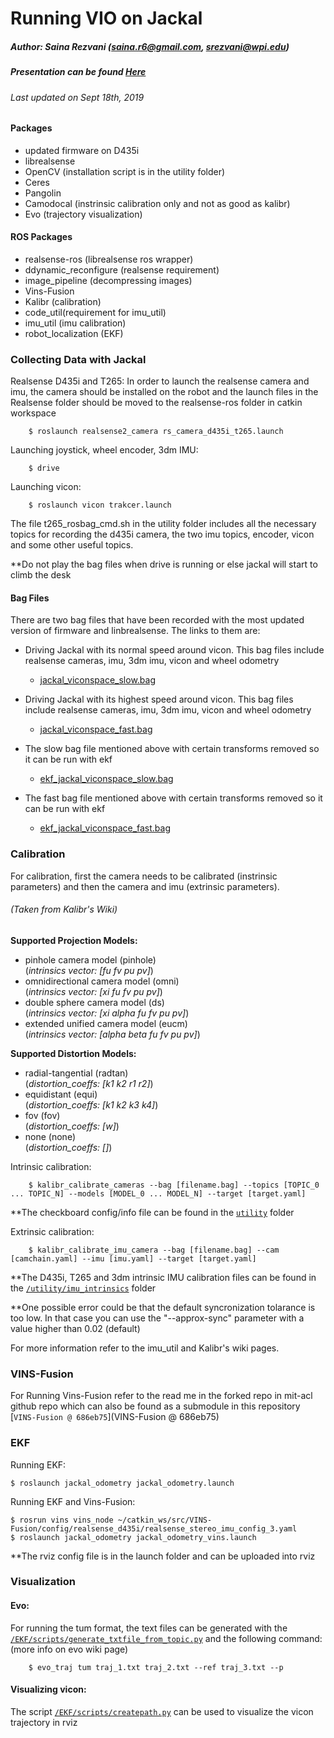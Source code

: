 # Running VIO on Jackal
##### Author: Saina Rezvani (saina.r6@gmail.com, srezvani@wpi.edu)
##### Presentation can be found [Here](https://docs.google.com/presentation/d/1mA3TWaiyB9V24z-W7W0Zaq33_DxgVm4Up-m9AwFyCLQ/edit?usp=sharing)
###### Last updated on Sept 18th, 2019

#### Packages

- updated firmware on D435i
- librealsense
- OpenCV (installation script is in the utility folder)
- Ceres
- Pangolin
- Camodocal (instrinsic calibration only and not as good as kalibr)
- Evo (trajectory visualization)

#### ROS Packages

- realsense-ros (librealsense ros wrapper)
- ddynamic_reconfigure (realsense requirement)
- image_pipeline (decompressing images)
- Vins-Fusion
- Kalibr (calibration)
- code_util(requirement for imu_util)
- imu_util (imu calibration)
- robot_localization (EKF)


### Collecting Data with Jackal
    
Realsense D435i and T265:
In order to launch the realsense camera and imu, the camera should be installed on the robot and
the launch files in the Realsense folder should be moved to the realsense-ros folder in catkin workspace
    
        $ roslaunch realsense2_camera rs_camera_d435i_t265.launch

Launching joystick, wheel encoder, 3dm IMU:

        $ drive

Launching vicon:

        $ roslaunch vicon trakcer.launch

The file t265_rosbag_cmd.sh in the utility folder includes all the necessary topics for recording the d435i camera, the two imu topics, encoder, vicon and some other useful topics.

**Do not play the bag files when drive is running or else jackal will start to climb the desk

#### Bag Files

There are two bag files that have been recorded with the most updated version of firmware and linbrealsense. The links to them are:
        
- Driving Jackal with its normal speed around vicon. This bag files include realsense cameras, imu, 3dm imu, vicon and wheel odometry
    - [jackal_viconspace_slow.bag](https://drive.google.com/file/d/1sYsLxxQK4xXeZ2eT8oC1rTMDJ9iRvvsF/view?usp=sharing)

- Driving Jackal with its highest speed around vicon. This bag files include realsense cameras, imu, 3dm imu, vicon and wheel odometry
    - [jackal_viconspace_fast.bag](https://drive.google.com/file/d/1Sj_o6rLlZ8asjuD_INz8Q8w4T9Vs7vZe/view?usp=sharing)

- The slow bag file mentioned above with certain transforms removed so it can be run with ekf
    - [ekf_jackal_viconspace_slow.bag](https://drive.google.com/file/d/1sNZpI5NwlZFr0Y0Gnzkj7Kvy9_LBqBDY/view?usp=sharing)

- The fast bag file mentioned above with certain transforms removed so it can be run with ekf
    - [ekf_jackal_viconspace_fast.bag](https://drive.google.com/file/d/1v4F5ocN3PDI-fmBtvf-nsM0RgnOoJGDh/view?usp=sharing)

### Calibration

For calibration, first the camera needs to be calibrated (instrinsic parameters) and then the camera and imu (extrinsic parameters).

###### (Taken from Kalibr's Wiki)
**Supported Projection Models:**

- pinhole camera model (pinhole)\
    (*intrinsics vector: [fu fv pu pv]*)
- omnidirectional camera model (omni)\
    (*intrinsics vector: [xi fu fv pu pv]*)
- double sphere camera model (ds)\
    (*intrinsics vector: [xi alpha fu fv pu pv]*)
- extended unified camera model (eucm)\
    (*intrinsics vector: [alpha beta fu fv pu pv]*)

**Supported Distortion Models:**

- radial-tangential (radtan)\
    (*distortion_coeffs: [k1 k2 r1 r2]*)
- equidistant (equi)\
    (*distortion_coeffs: [k1 k2 k3 k4]*)
- fov (fov)\
    (*distortion_coeffs: [w]*)
- none (none)\
    (*distortion_coeffs: []*)


Intrinsic calibration: 

        $ kalibr_calibrate_cameras --bag [filename.bag] --topics [TOPIC_0 ... TOPIC_N] --models [MODEL_0 ... MODEL_N] --target [target.yaml]

**The checkboard config/info file can be found in the [`utility`](/utility) folder

Extrinsic calibration:

        $ kalibr_calibrate_imu_camera --bag [filename.bag] --cam [camchain.yaml] --imu [imu.yaml] --target [target.yaml]

**The D435i, T265 and 3dm intrinsic IMU calibration files can be found in the [`/utility/imu_intrinsics`](/utility/imu_intrinsics) folder

**One possible error could be that the default syncronization tolarance is too low. In that case you can use the "--approx-sync" parameter with a value higher than 0.02 (default)

For more information refer to the imu_util and Kalibr's wiki pages.

### VINS-Fusion

For Running Vins-Fusion refer to the read me in the forked repo in mit-acl github repo which can also be found as a submodule in this repository [`VINS-Fusion @ 686eb75`](VINS-Fusion @ 686eb75)

### EKF

Running EKF:

    $ roslaunch jackal_odometry jackal_odometry.launch

Running EKF and Vins-Fusion:

    $ rosrun vins vins_node ~/catkin_ws/src/VINS-Fusion/config/realsense_d435i/realsense_stereo_imu_config_3.yaml
    $ roslaunch jackal_odometry jackal_odometry_vins.launch

**The rviz config file is in the launch folder and can be uploaded into rviz

### Visualization

#### Evo:

For running the tum format, the text files can be generated with the [`/EKF/scripts/generate_txtfile_from_topic.py`](/EKF/scripts/generate_txtfile_from_topic.py) and the following command: (more info on evo wiki page)

        $ evo_traj tum traj_1.txt traj_2.txt --ref traj_3.txt --p

#### Visualizing vicon:

The script [`/EKF/scripts/createpath.py`](/EKF/scripts/createpath.py) can be used to visualize the vicon trajectory in rviz




    
